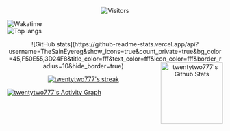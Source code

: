 <p align="center">
    <img alt="Visitors" src="https://visitor-badge.laobi.icu/badge?page_id=twentytwo777" />
</p>

  
![Wakatime](https://github-readme-stats.vercel.app/api/wakatime?username=Olejka&hide_border=true&bg_color=00000000&text_color=888)  
![Top langs](https://github-readme-stats.vercel.app/api/top-langs/?username=TheSainEyereg&layout=compact&hide_border=true&bg_color=00000000&text_color=888)

<p align="center">
![GitHub stats](https://github-readme-stats.vercel.app/api?username=TheSainEyereg&show_icons=true&count_private=true&bg_color=45,F50E55,3D24F8&title_color=fff&text_color=fff&icon_color=fff&border_radius=10&hide_border=true)
    <a href="https://github.com/anuraghazra/github-readme-stats">
        <img align="right" height="145" alt="twentytwo777's Github Stats" src="https://denvercoder1-github-readme-stats.vercel.app/api?username=twentytwo777&show_icons=true&bg_color=00000000&count_private=true&theme=default&hide_border=true" />
    </a>
</p>

<p align="center">
    <a href="https://github.com/DenverCoder1/github-readme-streak-stats">
        <img
            title="🔥 Get streak stats for your profile at git.io/streak-stats"
            alt="twentytwo777's streak"
            src="https://github-readme-streak-stats.herokuapp.com/?user=twentytwo777&hide_border=true&stroke=0000&ring=60D9FA&fire=60D9FA&currStreakLabel=60D9FA"
        />
    </a>
</p>

<a href="https://github.com/ashutosh00710/github-readme-activity-graph">
    <img alt="twentytwo777's Activity Graph" src="https://activity-graph.herokuapp.com/graph?username=twentytwo777&theme=default&line=5BCDEC&point=FFFFFF&hide_border=true" />
</a>
